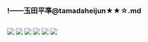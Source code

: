 ### !——玉田平準@tamadaheijun★★☆.md
![]()

![](https://pbs.twimg.com/media/ECt7RCsUEAAY_iN?format=jpg&name=4096x4096)
![](https://pbs.twimg.com/media/ECt7RCrVAAEi_Lj?format=jpg&name=4096x4096)
![](https://pbs.twimg.com/media/ECMw2b-UIAAC50v?format=jpg&name=4096x4096)
![](https://pbs.twimg.com/media/ECMw2w-U8AArIy9?format=jpg&name=4096x4096)
![](https://pbs.twimg.com/media/ECMw3A-UwAAn9JE?format=jpg&name=4096x4096)
![](https://pbs.twimg.com/media/ECMzMi1UcAA_RxH?format=jpg&name=4096x4096)
